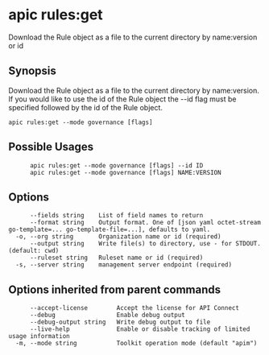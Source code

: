 # apic rules:get

Download the Rule object as a file to the current directory by name:version or id

## Synopsis

Download the Rule object as a file to the current directory by name:version. If you would like to use the id of the Rule object the --id flag must be specified followed by the id of the Rule object.

```
apic rules:get --mode governance [flags]
```

## Possible Usages

```
      apic rules:get --mode governance [flags] --id ID
      apic rules:get --mode governance [flags] NAME:VERSION
```

## Options

```
      --fields string    List of field names to return
      --format string    Output format. One of [json yaml octet-stream go-template=... go-template-file=...], defaults to yaml.
  -o, --org string       Organization name or id (required)
      --output string    Write file(s) to directory, use - for STDOUT. (default: cwd)
      --ruleset string   Ruleset name or id (required)
  -s, --server string    management server endpoint (required)
```

## Options inherited from parent commands

```
      --accept-license        Accept the license for API Connect
      --debug                 Enable debug output
      --debug-output string   Write debug output to file
      --live-help             Enable or disable tracking of limited usage information
  -m, --mode string           Toolkit operation mode (default "apim")
```
